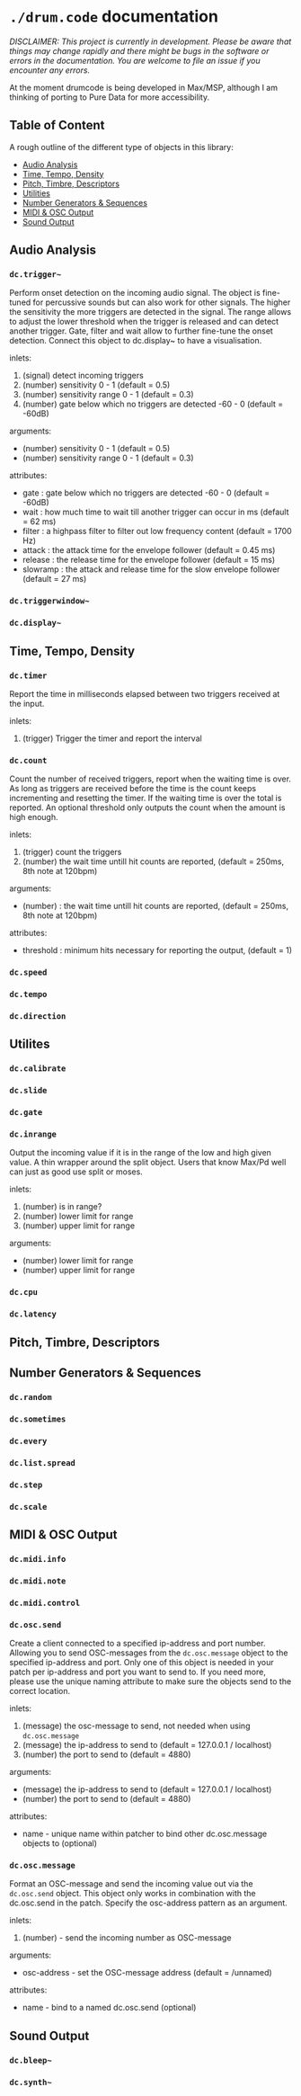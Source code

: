 
# `./drum.code` documentation

*DISCLAIMER: This project is currently in development. Please be aware that things may change rapidly and there might be bugs in the software or errors in the documentation. You are welcome to file an issue if you encounter any errors.*

At the moment drumcode is being developed in Max/MSP, although I am thinking of porting to Pure Data for more accessibility.

## Table of Content

A rough outline of the different type of objects in this library:

- [Audio Analysis](#audio-analysis)
- [Time, Tempo, Density](#time-tempo-density)
- [Pitch, Timbre, Descriptors](#pitch-timbre-descriptors)
- [Utilities](#utilites)
- [Number Generators & Sequences](#number-generators--sequences)
- [MIDI & OSC Output](#midi--osc-output)
- [Sound Output](#sound-output)

## Audio Analysis

### `dc.trigger~`

Perform onset detection on the incoming audio signal. The object is fine-tuned for percussive sounds but can also work for other signals. The higher the sensitivity the more triggers are detected in the signal. The range allows to adjust the lower threshold when the trigger is released and can detect another trigger. Gate, filter and wait allow to further fine-tune the onset detection. Connect this object to dc.display~ to have a visualisation.

inlets:
1. (signal) detect incoming triggers
2. (number) sensitivity 0 - 1 (default = 0.5)
3. (number) sensitivity range 0 - 1 (default = 0.3)
4. (number) gate below which no triggers are detected -60 - 0 (default = -60dB)

arguments:
- (number) sensitivity 0 - 1 (default = 0.5)
- (number) sensitivity range 0 - 1 (default = 0.3)

attributes:
- gate : gate below which no triggers are detected -60 - 0 (default = -60dB)
- wait : how much time to wait till another trigger can occur in ms (default = 62 ms)
- filter : a highpass filter to filter out low frequency content (default = 1700 Hz)
- attack : the attack time for the envelope follower (default = 0.45 ms)
- release : the release time for the envelope follower (default = 15 ms)
- slowramp : the attack and release time for the slow envelope follower (default = 27 ms)

### `dc.triggerwindow~`

### `dc.display~`

## Time, Tempo, Density

### `dc.timer`

Report the time in milliseconds elapsed between two triggers received at the input.

inlets:
1. (trigger) Trigger the timer and report the interval

### `dc.count`

Count the number of received triggers, report when the waiting time is over. As long as triggers are received before the time is the count keeps incrementing and resetting the timer. If the waiting time is over the total is reported. An optional threshold only outputs the count when the amount is high enough.

inlets:
1. (trigger) count the triggers
2. (number) the wait time untill hit counts are reported, (default = 250ms, 8th note at 120bpm)

arguments:
- (number) : the wait time untill hit counts are reported, (default = 250ms, 8th note at 120bpm)

attributes:
- threshold : minimum hits necessary for reporting the output, (default = 1)

### `dc.speed`

### `dc.tempo`

### `dc.direction`

## Utilites

### `dc.calibrate`

### `dc.slide`

### `dc.gate`

### `dc.inrange`

Output the incoming value if it is in the range of the low and high given value. A thin wrapper around the split object. Users that know Max/Pd well can just as good use split or moses.

inlets:
1. (number) is in range?
2. (number) lower limit for range
3. (number) upper limit for range

arguments:
- (number) lower limit for range
- (number) upper limit for range

### `dc.cpu`

### `dc.latency`

## Pitch, Timbre, Descriptors

## Number Generators & Sequences

### `dc.random`

### `dc.sometimes`

### `dc.every`

### `dc.list.spread`

### `dc.step`

### `dc.scale`

## MIDI & OSC Output

### `dc.midi.info`

### `dc.midi.note`

### `dc.midi.control`

### `dc.osc.send`

Create a client connected to a specified ip-address and port number. Allowing you to send OSC-messages from the `dc.osc.message` object to the specified ip-address and port. Only one of this object is needed in your patch per ip-address and port you want to send to. If you need more, please use the unique naming attribute to make sure the objects send to the correct location.

inlets:
1. (message) the osc-message to send, not needed when using `dc.osc.message`
2. (message) the ip-address to send to (default = 127.0.0.1 / localhost)
3. (number) the port to send to (default = 4880)

arguments:
- (message) the ip-address to send to (default = 127.0.0.1 / localhost)
- (number) the port to send to (default = 4880)

attributes:
- name - unique name within patcher to bind other dc.osc.message objects to (optional)

### `dc.osc.message`

Format an OSC-message and send the incoming value out via the `dc.osc.send` object. This object only works in combination with the dc.osc.send in the patch. Specify the osc-address pattern as an argument.

inlets:
1. (number) - send the incoming number as OSC-message

arguments:
- osc-address - set the OSC-message address (default = /unnamed)

attributes:
- name - bind to a named dc.osc.send (optional)

## Sound Output

### `dc.bleep~`

### `dc.synth~`